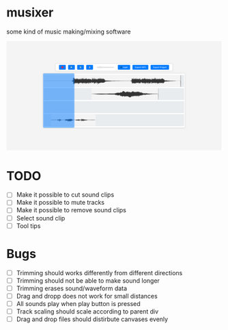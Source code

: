 # musixer
some kind of music making/mixing software

![example image](./example.png)

# TODO

- [ ] Make it possible to cut sound clips
- [ ] Make it possible to mute tracks
- [ ] Make it possible to remove sound clips
- [ ] Select sound clip
- [ ] Tool tips

# Bugs

- [ ] Trimming should works differently from different directions
- [ ] Trimming should not be able to make sound longer
- [ ] Trimming erases sound/waveform data
- [ ] Drag and dropp does not work for small distances
- [ ] All sounds play when play button is pressed
- [ ] Track scaling should scale according to parent div
- [ ] Drag and drop files should distirbute canvases evenly